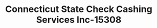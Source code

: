 ---
f_zip-code: 6702
f_state-code: CT
title: Connecticut State Check Cashing Services Inc-15308
f_phone: 203-756-7803
f_city-only: Thomaston Avenue Waterbur
f_address: 201 Thomaston Avenue Waterbur
f_location-unique-id: '15308'
slug: connecticut-state-check-cashing-services-inc-15308
updated-on: '2024-05-30T13:46:58.046Z'
created-on: '2024-05-30T13:36:59.803Z'
published-on: '2024-05-30T13:54:32.469Z'
f_city-state: cms/city/thomaston-avenue-waterbur-ct.md
f_company: cms/company/connecticut-state-check-cashing-services-inc.md
f_state: cms/state/connecticut.md
layout: '[payday-loan].html'
tags: payday-loan
---